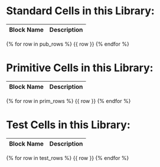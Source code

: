 <!--
    This Markdown text is autogenerated. Do not Modify here!
-->
# Standard Cells in this Library:

| Block Name                | Description                                             |
|---------------------------|---------------------------------------------------------|
{% for row in pub_rows %}
{{ row }}
{% endfor %}

# Primitive Cells in this Library:

| Block Name                | Description                                             |
|---------------------------|---------------------------------------------------------|
{% for row in prim_rows %}
{{ row }}
{% endfor %}

# Test Cells in this Library:

| Block Name                | Description                                             |
|---------------------------|---------------------------------------------------------|
{% for row in test_rows %}
{{ row }}
{% endfor %}